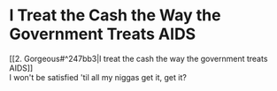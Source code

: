 # I Treat the Cash the Way the Government Treats AIDS

[[2. Gorgeous#^247bb3|I treat the cash the way the government treats AIDS]]  
I won't be satisfied 'til all my niggas get it, get it?
